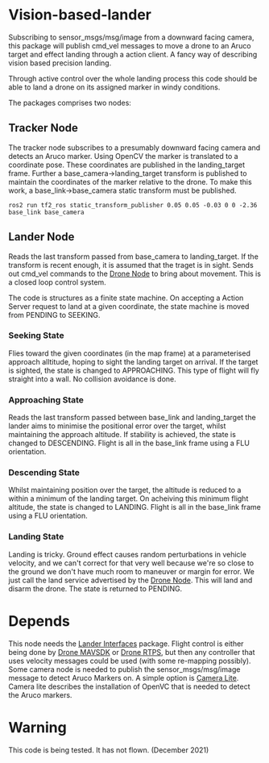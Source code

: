 # Vision-based-lander
Subscribing to sensor_msgs/msg/image from a downward facing camera, this package will publish cmd_vel messages to move a drone to an Aruco target and effect landing through a action client.  A fancy way of describing vision based precision landing.

Through active control over the whole landing process this code should be able to land a drone on its assigned marker in windy conditions.

The packages comprises two nodes:
## Tracker Node
The tracker node subscribes to a presumably downward facing camera and detects an Aruco marker.  Using OpenCV the marker is translated to a coordinate pose. These coordinates are published in the landing_target frame.  Further a base_camera->landing_target transform is published to maintain the coordinates of the marker relative to the drone. To make this work, a base_link->base_camera static transform must be published.
```
ros2 run tf2_ros static_transform_publisher 0.05 0.05 -0.03 0 0 -2.36 base_link base_camera
```
## Lander Node
Reads the last transform passed from base_camera to landing_target.  If the transform is recent enough, it is assumed that the traget is in sight. 
Sends out cmd_vel commands to the [Drone Node](https://github.com/slaghuis/drone_mavsdk.git) to bring about movement.  This is a closed loop control system.

The code is structures as a finite state machine.  On accepting a Action Server request to land at a given coordinate, the state machine is moved from PENDING to SEEKING.
### Seeking State
Flies toward the given coordinates (in the map frame) at a parameterised approach alltitude, hoping to sight the landing target on arrival.  If the target is sighted, the state is changed to APPROACHING.  This type of flight will fly straight into a wall.  No collision avoidance is done.
### Approaching State
Reads the last transform passed between base_link and landing_target the lander aims to minimise the positional error over the target, whilst maintaining the approach altitude.  If stability is achieved, the state is changed to DESCENDING.  Flight is all in the base_link frame using a FLU orientation.
### Descending State
Whilst maintaining position over the target, the altitude is reduced to a within a minimum of the landing target.  On acheiving this minimum flight altitude, the state is changed to LANDING. Flight is all in the base_link frame using a FLU orientation.
### Landing State
Landing is tricky. Ground effect causes random perturbations in vehicle velocity, and we can't correct for that very well because we're so close to the ground we don't have much room to maneuver or margin for error. We just call the land service advertised by the [Drone Node](https://github.com/slaghuis/drone_mavsdk.git).  This will land and disarm the drone.  The state is returned to PENDING.
 
# Depends
This node needs the [Lander Interfaces](https://github.com/slaghuis/Lander_Interfaces) package.
Flight control is either being done by [Drone MAVSDK](https://github.com/slaghuis/drone_mavsdk) or [Drone RTPS](https://github.com/slaghuis/drone_rtps), but then any controller that uses velocity messages could be used (with some re-mapping possibly).
Some camera node is needed to publish the sensor_msgs/msg/image message to detect Aruco Markers on. A simple option is [Camera Lite](https://github.com/slaghuis/camera_lite.git).  Camera lite describes the installation of OpenVC that is needed to detect the Aruco markers.

# Warning
This code is being tested.  It has not flown. (December 2021)
